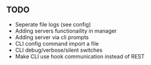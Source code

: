 ## TODO

 - Seperate file logs (see config)
 - Adding servers functionaility in manager
 - Adding server via cli prompts
 - CLI config command import a file
 - CLI debug/verbose/silent switches
 - Make CLI use hook communication instead of REST